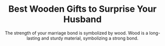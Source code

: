 ---
layout: post
title: Best Wooden Gifts to Surprise Your Husband
subtitle: The strength of your marriage bond is symbolized by wood. Wood is a long-lasting and sturdy material, symbolizing a strong bond.
header-img: "img/post/2023/09/copied/medium_wooden_gifts_for_husband_f76e1f6730.png"
header-style: text
permalink: "/wooden-gifts-husband/"
catalog: true
tags:
  - Recipients 
  - Men
---  